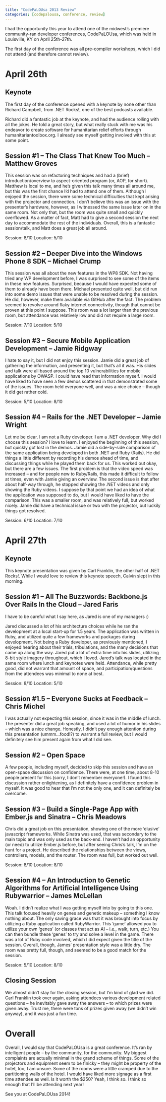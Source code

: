 ```yaml
---
title: "CodePaLOUsa 2013 Review"
categories: [codepalousa, conference, review]
---
```


I had the opportunity this year to attend one of the midwest’s premiere community-ran developer conferences, CodePaLOUsa, which was held in Louisville, KY on April 25th-27th.

The first day of the conference was all pre-compiler workshops, which I did not attend (and therefore cannot review).

# April 26th
## Keynote

The first day of the conference opened with a keynote by none other than Richard Campbell, from .NET Rocks!, one of the best podcasts available.

Richard did a fantastic job at the keynote, and had the audience rolling with all the jokes. He told a great story, but what really stuck with me was his endeavor to create software for humanitarian relief efforts through humanitariantoolbox.org. I already see myself getting involved with this at some point.

## Session #1 – The Class That Knew Too Much – Matthew Groves

This session was on refactoring techniques and had a (brief) introduction/overview to aspect-oriented program (or, AOP, for short). Matthew is local to me, and he’s given this talk many times all around me, but this was the first chance I’d had to attend one of them. Although I enjoyed the session, there were some technical difficulties that kept arising with the projector and connection. I don’t believe this was an issue with the presenter’s hardware, however, as I witnessed the same issue later on in the same room. Not only that, but the room was quite small and quickly overflowed. As a matter of fact, Matt had to give a second session the next day to accommodate the rest of the individuals. Overall, this is a fantastic session/talk, and Matt does a great job all around.

Session: 8/10
Location: 5/10

## Session #2 – Deeper Dive into the Windows Phone 8 SDK – Michael Crump

This session was all about the new features in the WP8 SDK. Not having tried any WP development before, I was surprised to see some of the items in these new features. Surprised, because I would have expected some of them to already have been there. Michael presented quite well, but did run into some demo issues that were unable to be resolved during the session. He did, however, make them available via GitHub after the fact. The problem seemed to revolve around flaky internet connectivity, though that cannot be proven at this point I suppose. This room was a lot larger than the previous room, but attendance was relatively low and did not require a large room.

Session: 7/10
Location: 5/10

## Session #3 – Secure Mobile Application Development – Jamie Ridgway

I hate to say it, but I did not enjoy this session. Jamie did a great job of gathering the information, and presenting it, but that’s all it was. His slides and talk were all based around the top 10 vulnerabilities for mobile applications by OWASP. I could have read that information myself. I would have liked to have seen a few demos scattered in that demonstrated some of the issues. The room held everyone well, and was a nice choice – though it did get rather cold.

Session: 5/10
Location: 8/10

## Session #4 – Rails for the .NET Developer – Jamie Wright

Let me be clear. I am not a Ruby developer. I am a .NET developer. Why did I choose this session? I love to learn. I enjoyed the beginning of this session, but quickly got lost in the demos. Jamie did a side-by-side comparison of the same application being developed in both .NET and Ruby (Rails). He did things a little different by recording his demos ahead of time, and discussing things while he played them back for us. This worked out okay, but there are a few issues. The first problem is that the video speed was increased – and for people new to Ruby/Rails, this made it difficult to follow at times, even with Jamie giving an overview. The second issue is that after about half-way through, he stopped showing the .NET videos and only showing the Ruby videos. I suppose by that point we had an idea of what the application was supposed to do, but I would have liked to have the comparison. This was a smaller room, and was relatively full, but worked nicely. Jamie did have a technical issue or two with the projector, but luckily things got resolved.

Session: 6/10
Location: 7/10

# April 27th
## Keynote

This keynote presentation was given by Carl Franklin, the other half of .NET Rocks!. While I would love to review this keynote speech, Calvin slept in this morning.

## Session #1 – All The Buzzwords: Backbone.js Over Rails In the Cloud – Jared Faris

I have to be careful what I say here, as Jared is one of my managers :)

Jared discussed a lot of his architecture choices while he ran the development at a local start-up for 1.5 years. The application was written in Ruby, and utilized quite a few frameworks and packages during development. Not being a Ruby developer, as previously mentioned, I enjoyed hearing about their trials, tribulations, and the many decisions that came up along the way. Jared put a lot of extra time into his slides, utilizing 8-bit style imagery throughout, which I loved. Jared’s talk was located in the same room where lunch and keynotes were held. Attendance, while pretty good, did not warrant that amount of space, and participation/questions from the attendees was minimal to none at best.

Session: 8/10
Location: 5/10

## Session #1.5 – Everyone Sucks at Feedback – Chris Michel

I was actually not expecting this session, since it was in the middle of lunch. The presenter did a great job speaking, and used a lot of humor in his slides – which was a nice change. Honestly, I didn’t pay enough attention during this presentation (ummm…food!?) to warrant a full review, but I would definitely see him present again from what I did see.

## Session #2 – Open Space

A few people, including myself, decided to skip this session and have an open-space discussion on confidence. There were, at one time, about 8-10 people present for this (sorry, I don’t remember everyone!). I found this discussion rather enlightening, as I definitely have a confidence problem in myself. It was good to hear that I’m not the only one, and it can definitely be overcome.

## Session #3 – Build a Single-Page App with Ember.js and Sinatra – Chris Meadows

Chris did a great job on this presentation, showing one of the more ‘elusive’ javascript frameworks. While Sinatra was used, that was secondary to the main topic and was only used as the back-end. I haven’t had an opportunity (or need) to utilize Ember.js before, but after seeing Chris’s talk, I’m on the hunt for a project. He described the relationships between the views, controllers, models, and the router. The room was full, but worked out well.

Session: 8/10
Location: 8/10

## Session #4 – An Introduction to Genetic Algorithms for Artificial Intelligence Using Rubywarrior – James McLellan

Woah. I didn’t realize what I was getting myself into by going to this one. This talk focused heavily on genes and genetic makeup – something I know nothing about. The only saving grace was that it was brought into focus by utilizing a Ruby application called RubyWarrior. This ‘game’ allowed you to utilize your own ‘genes’ (or classes that act as AI – i.e., walk, turn, etc.) You can then bundle these ‘genes’ to try and solve a level in the game. There was a lot of Ruby code involved, which I did expect given the title of the session. Overall, though, James’ presentation style was a little dry. The room was pretty full, though, and seemed to be a good match for the session.

Session: 5/10
Location: 8/10

## Closing Session

We almost didn’t stay for the closing session, but I’m kind of glad we did. Carl Franklin took over again, asking attendees various development related questions – he inevitably gave away the answers – to which prizes were given away. Trust me, there were tons of prizes given away (we didn’t win anyway), and it was just a fun time.

# Overall
Overall, I would say that CodePaLOUsa is a great conference. It’s ran by intelligent people – by the community, for the community. My biggest complaints are actually minimal in the grand scheme of things. Some of the projectors and equipment seem to be finicky – they might be property of the hotel, too, I am unsure. Some of the rooms were a little cramped due to the partitioning walls of the hotel. I would have liked more signage as a first time attendee as well. Is it worth the $250? Yeah, I think so. I think so enough that I’ll be attending next year!

See you at CodePaLOUsa 2014!
